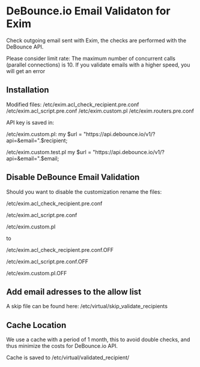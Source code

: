 # DeBounce.io  Email Validaton for Exim
Check outgoing email sent with Exim, the checks are performed with the DeBounce API.

Please consider limit rate:
The maximum number of concurrent calls (parallel connections) is 10. If you validate emails with a higher speed, you will get an error



## Installation

Modified files:
/etc/exim.acl_check_recipient.pre.conf
/etc/exim.acl_script.pre.conf
/etc/exim.custom.pl
/etc/exim.routers.pre.conf


API key is saved in:

/etc/exim.custom.pl:
my $url = "https://api.debounce.io/v1/?api=&email=".$recipient;

/etc/exim.custom.test.pl
my $url = "https://api.debounce.io/v1/?api=&email=".$email;




## Disable DeBounce Email Validation
Should you want to disable the customization rename the files:

/etc/exim.acl_check_recipient.pre.conf

/etc/exim.acl_script.pre.conf

/etc/exim.custom.pl

to

/etc/exim.acl_check_recipient.pre.conf.OFF

/etc/exim.acl_script.pre.conf.OFF

/etc/exim.custom.pl.OFF



## Add email adresses to the allow list
A skip file can be found here: /etc/virtual/skip_validate_recipients


## Cache Location
We use a cache with a period of 1 month, this to avoid double checks, and thus minimize the costs for DeBounce.io API.

Cache is saved to /etc/virtual/validated_recipient/
